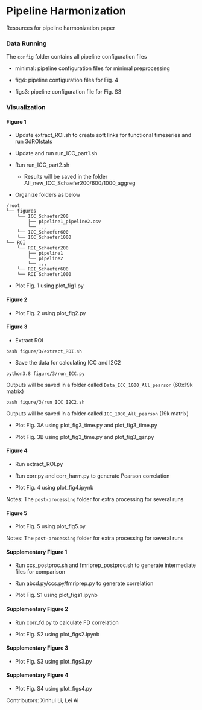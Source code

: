 # Pipeline Harmonization

Resources for pipeline harmonization paper

### Data Running

The `config` folder contains all pipeline configuration files

- minimal: pipeline configuration files for minimal preprocessing

- fig4: pipeline configuration files for Fig. 4

- figs3: pipeline configuration file for Fig. S3

### Visualization

#### Figure 1

- Update extract_ROI.sh to create soft links for functional timeseries and run 3dROIstats

- Update and run run_ICC_part1.sh

- Run run_ICC_part2.sh
    - Results will be saved in the folder All_new_ICC_Schaefer200/600/1000_aggreg

- Organize folders as below

```
/root
└── figures
    └── ICC_Schaefer200
        ├── pipeline1_pipeline2.csv
        └── ...
    └── ICC_Schaefer600
    └── ICC_Schaefer1000
└── ROI
    └── ROI_Schaefer200
        ├── pipeline1
        └── pipeline2
        └── ...
    └── ROI_Schaefer600
    └── ROI_Schaefer1000
```

- Plot Fig. 1 using plot_fig1.py

#### Figure 2

- Plot Fig. 2 using plot_fig2.py

#### Figure 3

- Extract ROI
```
bash figure/3/extract_ROI.sh
```

- Save the data for calculating ICC and I2C2
```
python3.8 figure/3/run_ICC.py 
```

Outputs will be saved in a folder called `Data_ICC_1000_All_pearson` (60x19k matrix)

```
bash figure/3/run_ICC_I2C2.sh
```

Outputs will be saved in a folder called `ICC_1000_All_pearson` (19k matrix)

- Plot Fig. 3A using plot_fig3_time.py and plot_fig3_time.py

- Plot Fig. 3B using plot_fig3_time.py and plot_fig3_gsr.py

#### Figure 4

- Run extract_ROI.py

- Run corr.py and corr_harm.py to generate Pearson correlation

- Plot Fig. 4 using plot_fig4.ipynb

Notes: The `post-processing` folder for extra processing for several runs

#### Figure 5

- Plot Fig. 5 using plot_fig5.py

Notes: The `post-processing` folder for extra processing for several runs

#### Supplementary Figure 1

- Run ccs_postproc.sh and fmriprep_postproc.sh to generate intermediate files for comparison

- Run abcd.py/ccs.py/fmriprep.py to generate correlation

- Plot Fig. S1 using plot_figs1.ipynb

#### Supplementary Figure 2

- Run corr_fd.py to calculate FD correlation

- Plot Fig. S2 using plot_figs2.ipynb

#### Supplementary Figure 3

- Plot Fig. S3 using plot_figs3.py

#### Supplementary Figure 4

- Plot Fig. S4 using plot_figs4.py


Contributors: Xinhui Li, Lei Ai